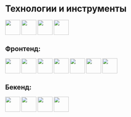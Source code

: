 # Технологии и инструменты
<div>
	<img src="https://cdn.jsdelivr.net/gh/devicons/devicon/icons/git/git-plain-wordmark.svg" style="height: 48px"/>
	<img src="https://cdn.jsdelivr.net/gh/devicons/devicon/icons/figma/figma-original.svg" style="height: 48px"/>
	<img src="https://i.imgur.com/Q2VaxDg.png" style="height: 48px"/>
	<img src="https://i.imgur.com/tbd0Ekr.png" style="height: 48px"/>
</div>

## Фронтенд:
<div>
    <img src="https://cdn.jsdelivr.net/gh/devicons/devicon/icons/html5/html5-original-wordmark.svg" style="height: 48px"/>
    <img src="https://cdn.jsdelivr.net/gh/devicons/devicon/icons/css3/css3-original-wordmark.svg" style="height: 48px"/>
    <img src="https://cdn.jsdelivr.net/gh/devicons/devicon/icons/sass/sass-original.svg" style="height: 48px"/>
    <img src="https://cdn.jsdelivr.net/gh/devicons/devicon/icons/vuejs/vuejs-original-wordmark.svg" style="height: 48px"/>
	<img src="https://cdn.jsdelivr.net/gh/devicons/devicon/icons/react/react-original.svg" style="height: 48px"/>
	<img src="https://ka50.se/wp-content/uploads/2018/05/react-native.png" style="height: 48px"/>
    <img src="https://cdn.jsdelivr.net/gh/devicons/devicon/icons/javascript/javascript-original.svg" style="height: 48px"/>
</div>

## Бекенд:
<div>
	<img src="https://cdn.jsdelivr.net/gh/devicons/devicon/icons/nodejs/nodejs-original.svg" style="height: 48px"/>
	<img src="https://cdn.jsdelivr.net/gh/devicons/devicon/icons/python/python-original-wordmark.svg" style="height: 48px"/>
	<img src="https://ghorz.com/static/website/images/utils/django.png" style="height: 48px"/>
	<img src="https://i.imgur.com/TgkMHrM.png" style="height: 48px"/>
</div>
